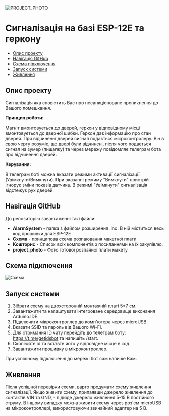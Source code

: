![PROJECT_PHOTO](https://github.com/USALUteam/security-system-with-telegram/blob/Second/project_photo.jpg)
# Сигналізація на базі ESP-12E та геркону
* [Опис проекту](#chapter-0)
* [Навігація GitHub](#chapter-1)
* [Схема підключення](#chapter-2)
* [Запуск системи](#chapter-3)
* [Живлення](#chapter-4)
## Опис проекту

Сигналізація яка сповістить Вас про несанкціоноване проникнення до Вашого помешкання.

**Принцип роботи:**

Магніт вмонтовується до дверей, геркон у відповідному місці вмонтовується до дверної шибки. Геркон дає інформацію про стан дверей. При відчиненні дверей сигнал подається мікроконтролеру. Він в свою чергу розуміє, що двері були відчинені, після чого подається сигнал на зумер (пищалку) та через мережу повідомляє телеграм бота про відчинення дверей. 

**Керування:**

В телеграм боті можна вказати режими активації сигналізації (Увімкнути/Вимкнути). При вказанні режиму "Вимкнути" пристрій ігнорує зміни показів датчика. В режимі "Увімкнути" сигналізація відстежує рух дверей.
<a id="chapter-0"></a>

## Навігація GitHub
До репозиторію завантаженні такі файли:
- **AlarmSystem** - папка з файлом розширення .ino. В ній міститься весь код прошивки для ESP-12E
- **Схема** - принципова схема розпаювання макетної плати
- **Кошторис** - Список всіх компонентів з посиланнями на їх закупівлю.
- **project_photo** - Фото готової розпаяної плати макету
<a id="chapter-1"></a>

## Схема підключення
![Схема](https://github.com/USALUteam/security-system-with-telegram/blob/Second/%D0%A1%D1%85%D0%B5%D0%BC%D0%B0.jpg)
<a id="chapter-2"></a>

## Запуск системи
1. Зібрати схему на двохсторонній монтажній платі 5*7 см.
2. Завантажити та налаштувати інтегроване середовище виконання Arduino.IDE.
3. Підключити мікроконтроллер до комп'ютера через microUSB.
4. Вказати SSID та пароль від Вашого Wi-Fi.
5. Для отримання ID чату перейдіть до телеграм боту: https://t.me/getidsbot та напишіть /start.
6. Скопіюйте id та вставте його у відповідне місце в код.
7. Завантажити прошивку в мікроконтроллер.

При успішному підключенні до мережі бот сам напише Вам.
<a id="chapter-3"></a>

## Живлення
Після успішної перевірки схеми, варто продумати схему живлення сигналізації. 
Якщо живити схему, припаявши джерело живлення до контактів VIN та GND, - підійде джерело живлення 5-15 В постійного струму.
В іншому випадку можна живити схему через роз'єм microUSB на мікроконтроллері, використовуючи звичайний адаптер на 5 В.
<a id="chapter-4"></a>
